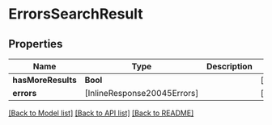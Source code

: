 # ErrorsSearchResult

## Properties
Name | Type | Description | Notes
------------ | ------------- | ------------- | -------------
**hasMoreResults** | **Bool** |  | [optional] 
**errors** | [InlineResponse20045Errors] |  | [optional] 

[[Back to Model list]](../README.md#documentation-for-models) [[Back to API list]](../README.md#documentation-for-api-endpoints) [[Back to README]](../README.md)


